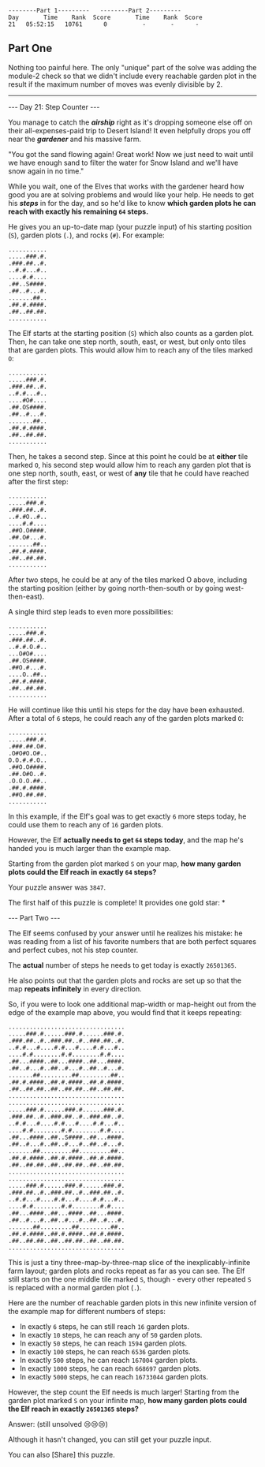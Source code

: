```text
--------Part 1---------   --------Part 2---------
Day       Time    Rank  Score       Time    Rank  Score
21   05:52:15   10761      0          -       -      -
```

## Part One
Nothing too painful here.  The only "unique" part of the solve was adding the module-2 check so that we didn't include every reachable garden plot in the result if the maximum number of moves was evenly divisible by 2.

---

--- Day 21: Step Counter ---

You manage to catch the **_airship_** right as it's dropping someone else off on their all-expenses-paid trip to Desert Island! It even helpfully drops you off near the **_gardener_** and his massive farm.

"You got the sand flowing again! Great work! Now we just need to wait until we have enough sand to filter the water for Snow Island and we'll have snow again in no time."

While you wait, one of the Elves that works with the gardener heard how good you are at solving problems and would like your help. He needs to get his **_steps_** in for the day, and so he'd like to know **which garden plots he can reach with exactly his remaining `64` steps.**

He gives you an up-to-date map (your puzzle input) of his starting position (`S`), garden plots (`.`), and rocks (`#`). For example:

```text
...........
.....###.#.
.###.##..#.
..#.#...#..
....#.#....
.##..S####.
.##..#...#.
.......##..
.##.#.####.
.##..##.##.
...........
```

The Elf starts at the starting position (`S`) which also counts as a garden plot. Then, he can take one step north, south, east, or west, but only onto tiles that are garden plots. This would allow him to reach any of the tiles marked `O`:

```text
...........
.....###.#.
.###.##..#.
..#.#...#..
....#O#....
.##.OS####.
.##..#...#.
.......##..
.##.#.####.
.##..##.##.
...........
```

Then, he takes a second step. Since at this point he could be at **either** tile marked `O`, his second step would allow him to reach any garden plot that is one step north, south, east, or west of **any** tile that he could have reached after the first step:

```text
...........
.....###.#.
.###.##..#.
..#.#O..#..
....#.#....
.##O.O####.
.##.O#...#.
.......##..
.##.#.####.
.##..##.##.
...........
```

After two steps, he could be at any of the tiles marked O above, including the starting position (either by going north-then-south or by going west-then-east).

A single third step leads to even more possibilities:

```text
...........
.....###.#.
.###.##..#.
..#.#.O.#..
...O#O#....
.##.OS####.
.##O.#...#.
....O..##..
.##.#.####.
.##..##.##.
...........
```

He will continue like this until his steps for the day have been exhausted. After a total of `6` steps, he could reach any of the garden plots marked `O`:

```text
...........
.....###.#.
.###.##.O#.
.O#O#O.O#..
O.O.#.#.O..
.##O.O####.
.##.O#O..#.
.O.O.O.##..
.##.#.####.
.##O.##.##.
...........
```

In this example, if the Elf's goal was to get exactly `6` more steps today, he could use them to reach any of `16` garden plots.

However, the Elf **actually needs to get `64` steps today**, and the map he's handed you is much larger than the example map.

Starting from the garden plot marked `S` on your map, **how many garden plots could the Elf reach in exactly `64` steps?**

Your puzzle answer was `3847`.

The first half of this puzzle is complete! It provides one gold star: *

--- Part Two ---

The Elf seems confused by your answer until he realizes his mistake: he was reading from a list of his favorite numbers that are both perfect squares and perfect cubes, not his step counter.

The **actual** number of steps he needs to get today is exactly `26501365`.

He also points out that the garden plots and rocks are set up so that the map **repeats infinitely** in every direction.

So, if you were to look one additional map-width or map-height out from the edge of the example map above, you would find that it keeps repeating:

```text
.................................
.....###.#......###.#......###.#.
.###.##..#..###.##..#..###.##..#.
..#.#...#....#.#...#....#.#...#..
....#.#........#.#........#.#....
.##...####..##...####..##...####.
.##..#...#..##..#...#..##..#...#.
.......##.........##.........##..
.##.#.####..##.#.####..##.#.####.
.##..##.##..##..##.##..##..##.##.
.................................
.................................
.....###.#......###.#......###.#.
.###.##..#..###.##..#..###.##..#.
..#.#...#....#.#...#....#.#...#..
....#.#........#.#........#.#....
.##...####..##..S####..##...####.
.##..#...#..##..#...#..##..#...#.
.......##.........##.........##..
.##.#.####..##.#.####..##.#.####.
.##..##.##..##..##.##..##..##.##.
.................................
.................................
.....###.#......###.#......###.#.
.###.##..#..###.##..#..###.##..#.
..#.#...#....#.#...#....#.#...#..
....#.#........#.#........#.#....
.##...####..##...####..##...####.
.##..#...#..##..#...#..##..#...#.
.......##.........##.........##..
.##.#.####..##.#.####..##.#.####.
.##..##.##..##..##.##..##..##.##.
.................................
```

This is just a tiny three-map-by-three-map slice of the inexplicably-infinite farm layout; garden plots and rocks repeat as far as you can see. The Elf still starts on the one middle tile marked `S`, though - every other repeated `S` is replaced with a normal garden plot (`.`).

Here are the number of reachable garden plots in this new infinite version of the example map for different numbers of steps:

- In exactly `6` steps, he can still reach `16` garden plots.
- In exactly `10` steps, he can reach any of `50` garden plots.
- In exactly `50` steps, he can reach `1594` garden plots.
- In exactly `100` steps, he can reach `6536` garden plots.
- In exactly `500` steps, he can reach `167004` garden plots.
- In exactly `1000` steps, he can reach `668697` garden plots.
- In exactly `5000` steps, he can reach `16733044` garden plots.

However, the step count the Elf needs is much larger! Starting from the garden plot marked `S` on your infinite map, **how many garden plots could the Elf reach in exactly `26501365` steps?**

Answer: (still unsolved :cry::cry::cry:) 


Although it hasn't changed, you can still get your puzzle input.

You can also [Share] this puzzle.